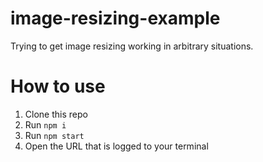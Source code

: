 # image-resizing-example

Trying to get image resizing working in arbitrary situations.

# How to use

1. Clone this repo
2. Run `npm i`
3. Run `npm start`
4. Open the URL that is logged to your terminal
